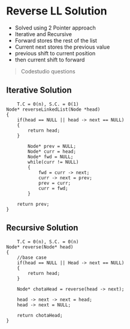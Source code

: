 # Reverse LL Solution
-  Solved using 2 Pointer approach 
- Iterative and Recursive
- Forward stores the rest of the list
- Current next stores the previous value 
- previous shift to current position 
- then current shift to forward
> Codestudio questions

## Iterative Solution
```
    T.C = 0(n), S.C. = 0(1)
Node* reverseLinkedList(Node *head)
{
    if(head == NULL || head -> next == NULL)
    {
        return head;
    }

        Node* prev = NULL;      
        Node* curr = head;
        Node* fwd = NULL;
        while(curr != NULL)
        {
            fwd = curr -> next;
            curr -> next = prev;
            prev = curr;
            curr = fwd;
        }

    return prev;
}
```
## Recursive Solution

```
    T.C = 0(n), S.C. = 0(n)
Node* reverse(Node* head)
{
    //base case
    if(head == NULL || Head -> next == NULL)
    {
        return head;
    }

    Node* chotaHead = reverse(head -> next);

    head -> next -> next = head;
    head -> next = NULL;

    return chotaHead;
}
```